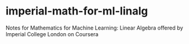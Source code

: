# imperial-math-for-ml-linalg
Notes for Mathematics for Machine Learning: Linear Algebra offered by Imperial College London on Coursera
